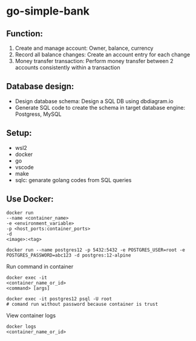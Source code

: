 # go-simple-bank
## Function:
1. Create and manage account: Owner, balance, currency
2. Record all balance changes: Create an account entry for each change
3. Money transfer transaction: Perform money transfer between 2 accounts consistently within a transaction 
## Database design:
- Design database schema: Design a SQL DB using dbdiagram.io
- Generate SQL code to create the schema in target database engine: Postgress, MySQL
## Setup:
- wsl2
- docker
- go 
- vscode
- make
- sqlc: genarate golang codes from SQL queries
## Use Docker:
```
docker run
--name <container_name>
-e <environment_variable>
-p <host_ports:container_ports>
-d
<image>:<tag>
```
```
docker run --name postgres12 -p 5432:5432 -e POSTGRES_USER=root -e POSTGRES_PASSWORD=abc123 -d postgres:12-alpine
```
Run command in container 
```
docker exec -it
<container_name_or_id>
<command> [args]
```
```
docker exec -it postgres12 psql -U root
# comand run without password because container is trust
```
View container logs
```
docker logs
<container_name_or_id>
```
